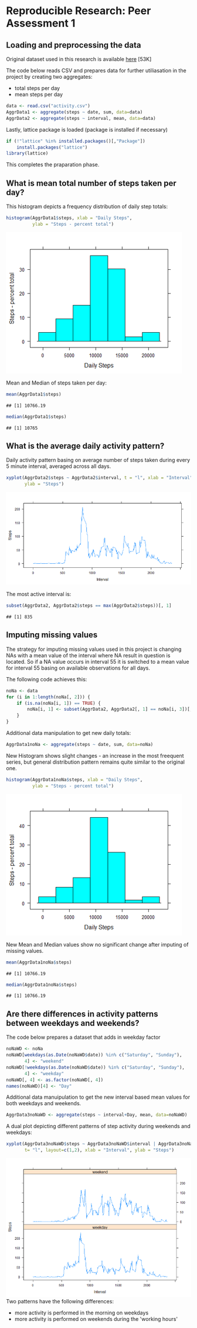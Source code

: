 # Reproducible Research: Peer Assessment 1


## Loading and preprocessing the data
Original dataset used in this research is available [here](https://d396qusza40orc.cloudfront.net/repdata%2Fdata%2Factivity.zip) [53K]

The code below reads CSV and prepares data for further utiliasation in the project by creating two aggregates:
* total steps per day
* mean steps per day

```r
data <- read.csv("activity.csv")
AggrData1 <- aggregate(steps ~ date, sum, data=data)
AggrData2 <- aggregate(steps ~ interval, mean, data=data)
```

Lastly, lattice package is loaded (package is installed if necessary)

```r
if (!"lattice" %in% installed.packages()[,"Package"]) 
    install.packages("lattice")
library(lattice)
```
This completes the praparation phase.


## What is mean total number of steps taken per day?
This histogram depicts a frequency distribution of daily step totals:

```r
histogram(AggrData1$steps, xlab = "Daily Steps", 
          ylab = "Steps - percent total")
```

![](PA1_template_files/figure-html/unnamed-chunk-3-1.png) 

Mean and Median of steps taken per day:

```r
mean(AggrData1$steps)
```

```
## [1] 10766.19
```

```r
median(AggrData1$steps)
```

```
## [1] 10765
```

## What is the average daily activity pattern?
Daily activity pattern basing on average number of steps taken during every 5 minute interval, averaged across all days.

```r
xyplot(AggrData2$steps ~ AggrData2$interval, t = "l", xlab = "Interval", 
       ylab = "Steps")
```

![](PA1_template_files/figure-html/unnamed-chunk-5-1.png) 

The most active interval is:

```r
subset(AggrData2, AggrData2$steps == max(AggrData2$steps))[, 1]
```

```
## [1] 835
```

## Imputing missing values
The strategy for imputing missing values used in this project is changing NAs with a mean value of the interval where NA result in question is located. So if a NA value occurs in interval 55 it is switched to a mean value for interval 55 basing on available observations for all days.

The following code achieves this:

```r
noNa <- data
for (i in 1:length(noNa[, 2])) {
    if (is.na(noNa[i, 1]) == TRUE) {
        noNa[i, 1] <- subset(AggrData2, AggrData2[, 1] == noNa[i, 3])[, 2]
    }
}
```

Additional data manipulation to get new daily totals:

```r
AggrData1noNa <- aggregate(steps ~ date, sum, data=noNa)
```

New Histogram shows slight changes - an increase in the most freequent series, but general distribution pattern remains quite similar to the original one.

```r
histogram(AggrData1noNa$steps, xlab = "Daily Steps", 
          ylab = "Steps - percent total")
```

![](PA1_template_files/figure-html/unnamed-chunk-9-1.png) 

New Mean and Median values show no significant change after imputing of missing values.

```r
mean(AggrData1noNa$steps)
```

```
## [1] 10766.19
```

```r
median(AggrData1noNa$steps)
```

```
## [1] 10766.19
```


## Are there differences in activity patterns between weekdays and weekends?

The code below prepares a dataset that adds in weekday factor

```r
noNaWD <- noNa 
noNaWD[weekdays(as.Date(noNaWD$date)) %in% c("Saturday", "Sunday"),
       4] <- "weekend"
noNaWD[!weekdays(as.Date(noNaWD$date)) %in% c("Saturday", "Sunday"),
       4] <- "weekday"
noNaWD[, 4] <- as.factor(noNaWD[, 4])
names(noNaWD)[4] <- "Day"
```

Additional data manuipulation to get the new interval based mean values for both weekdays and weekends.

```r
AggrData3noNaWD <- aggregate(steps ~ interval+Day, mean, data=noNaWD)
```

A dual plot depicting different patterns of step activity during weekends and weekdays:

```r
xyplot(AggrData3noNaWD$steps ~ AggrData3noNaWD$interval | AggrData3noNaWD$Day,
       t= "l", layout=c(1,2), xlab = "Interval", ylab = "Steps")
```

![](PA1_template_files/figure-html/unnamed-chunk-13-1.png) 
Two patterns have the following differences:
* more activity is performed in the morning on weekdays
* more activity is performed on weekends during the 'working hours'
